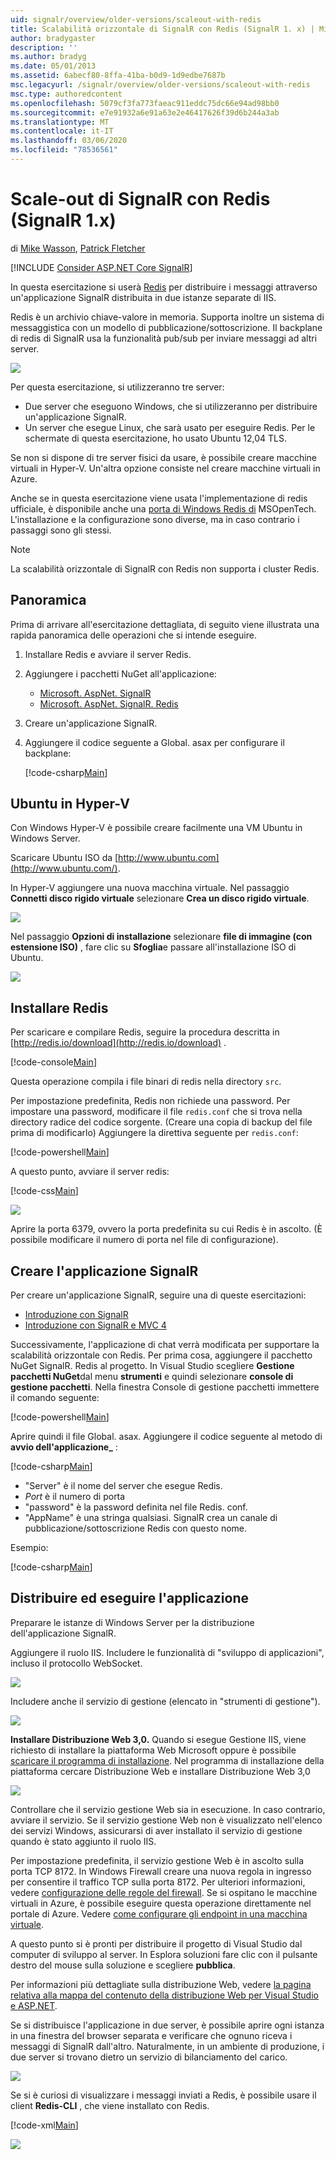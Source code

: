 ```yaml
---
uid: signalr/overview/older-versions/scaleout-with-redis
title: Scalabilità orizzontale di SignalR con Redis (SignalR 1. x) | Microsoft Docs
author: bradygaster
description: ''
ms.author: bradyg
ms.date: 05/01/2013
ms.assetid: 6abecf80-8ffa-41ba-b0d9-1d9edbe7687b
msc.legacyurl: /signalr/overview/older-versions/scaleout-with-redis
msc.type: authoredcontent
ms.openlocfilehash: 5079cf3fa773faeac911eddc75dc66e94ad98bb0
ms.sourcegitcommit: e7e91932a6e91a63e2e46417626f39d6b244a3ab
ms.translationtype: MT
ms.contentlocale: it-IT
ms.lasthandoff: 03/06/2020
ms.locfileid: "78536561"
---
```

# <a name="signalr-scaleout-with-redis-signalr-1x"></a>Scale-out di SignalR con Redis (SignalR 1.x)

di [Mike Wasson](https://github.com/MikeWasson), [Patrick Fletcher](https://github.com/pfletcher)

[!INCLUDE [Consider ASP.NET Core SignalR](~/includes/signalr/signalr-version-disambiguation.md)]

In questa esercitazione si userà [Redis](http://redis.io/) per distribuire i messaggi attraverso un'applicazione SignalR distribuita in due istanze separate di IIS.

Redis è un archivio chiave-valore in memoria. Supporta inoltre un sistema di messaggistica con un modello di pubblicazione/sottoscrizione. Il backplane di redis di SignalR usa la funzionalità pub/sub per inviare messaggi ad altri server.

![](scaleout-with-redis/_static/image1.png)

Per questa esercitazione, si utilizzeranno tre server:

- Due server che eseguono Windows, che si utilizzeranno per distribuire un'applicazione SignalR.
- Un server che esegue Linux, che sarà usato per eseguire Redis. Per le schermate di questa esercitazione, ho usato Ubuntu 12,04 TLS.

Se non si dispone di tre server fisici da usare, è possibile creare macchine virtuali in Hyper-V. Un'altra opzione consiste nel creare macchine virtuali in Azure.

Anche se in questa esercitazione viene usata l'implementazione di redis ufficiale, è disponibile anche una [porta di Windows Redis di](https://github.com/MSOpenTech/redis) MSOpenTech. L'installazione e la configurazione sono diverse, ma in caso contrario i passaggi sono gli stessi.

> [!NOTE] 
> 
> La scalabilità orizzontale di SignalR con Redis non supporta i cluster Redis.

## <a name="overview"></a>Panoramica

Prima di arrivare all'esercitazione dettagliata, di seguito viene illustrata una rapida panoramica delle operazioni che si intende eseguire.

1. Installare Redis e avviare il server Redis.
2. Aggiungere i pacchetti NuGet all'applicazione: 

    - [Microsoft. AspNet. SignalR](http://nuget.org/packages/Microsoft.AspNet.SignalR)
    - [Microsoft. AspNet. SignalR. Redis](http://nuget.org/packages/Microsoft.AspNet.SignalR.Redis)
3. Creare un'applicazione SignalR.
4. Aggiungere il codice seguente a Global. asax per configurare il backplane: 

    [!code-csharp[Main](scaleout-with-redis/samples/sample1.cs)]

## <a name="ubuntu-on-hyper-v"></a>Ubuntu in Hyper-V

Con Windows Hyper-V è possibile creare facilmente una VM Ubuntu in Windows Server.

Scaricare Ubuntu ISO da [http://www.ubuntu.com](http://www.ubuntu.com/).

In Hyper-V aggiungere una nuova macchina virtuale. Nel passaggio **Connetti disco rigido virtuale** selezionare **Crea un disco rigido virtuale**.

![](scaleout-with-redis/_static/image2.png)

Nel passaggio **Opzioni di installazione** selezionare **file di immagine (con estensione ISO)** , fare clic su **Sfoglia**e passare all'installazione ISO di Ubuntu.

![](scaleout-with-redis/_static/image3.png)

## <a name="install-redis"></a>Installare Redis

Per scaricare e compilare Redis, seguire la procedura descritta in [http://redis.io/download](http://redis.io/download) .

[!code-console[Main](scaleout-with-redis/samples/sample2.cmd)]

Questa operazione compila i file binari di redis nella directory `src`.

Per impostazione predefinita, Redis non richiede una password. Per impostare una password, modificare il file `redis.conf` che si trova nella directory radice del codice sorgente. (Creare una copia di backup del file prima di modificarlo) Aggiungere la direttiva seguente per `redis.conf`:

[!code-powershell[Main](scaleout-with-redis/samples/sample3.ps1)]

A questo punto, avviare il server redis:

[!code-css[Main](scaleout-with-redis/samples/sample4.css)]

![](scaleout-with-redis/_static/image4.png)

Aprire la porta 6379, ovvero la porta predefinita su cui Redis è in ascolto. (È possibile modificare il numero di porta nel file di configurazione).

## <a name="create-the-signalr-application"></a>Creare l'applicazione SignalR

Per creare un'applicazione SignalR, seguire una di queste esercitazioni:

- [Introduzione con SignalR](../getting-started/tutorial-getting-started-with-signalr.md)
- [Introduzione con SignalR e MVC 4](tutorial-getting-started-with-signalr-and-mvc-4.md)

Successivamente, l'applicazione di chat verrà modificata per supportare la scalabilità orizzontale con Redis. Per prima cosa, aggiungere il pacchetto NuGet SignalR. Redis al progetto. In Visual Studio scegliere **Gestione pacchetti NuGet**dal menu **strumenti** e quindi selezionare **console di gestione pacchetti**. Nella finestra Console di gestione pacchetti immettere il comando seguente:

[!code-powershell[Main](scaleout-with-redis/samples/sample5.ps1)]

Aprire quindi il file Global. asax. Aggiungere il codice seguente al metodo di **avvio dell'applicazione\_** :

[!code-csharp[Main](scaleout-with-redis/samples/sample6.cs)]

- "Server" è il nome del server che esegue Redis.
- *Port* è il numero di porta
- "password" è la password definita nel file Redis. conf.
- "AppName" è una stringa qualsiasi. SignalR crea un canale di pubblicazione/sottoscrizione Redis con questo nome.

Esempio:

[!code-csharp[Main](scaleout-with-redis/samples/sample7.cs)]

## <a name="deploy-and-run-the-application"></a>Distribuire ed eseguire l'applicazione

Preparare le istanze di Windows Server per la distribuzione dell'applicazione SignalR.

Aggiungere il ruolo IIS. Includere le funzionalità di "sviluppo di applicazioni", incluso il protocollo WebSocket.

![](scaleout-with-redis/_static/image5.png)

Includere anche il servizio di gestione (elencato in "strumenti di gestione").

![](scaleout-with-redis/_static/image6.png)

**Installare Distribuzione Web 3,0.** Quando si esegue Gestione IIS, viene richiesto di installare la piattaforma Web Microsoft oppure è possibile [scaricare il programma di installazione](https://go.microsoft.com/fwlink/?LinkId=255386). Nel programma di installazione della piattaforma cercare Distribuzione Web e installare Distribuzione Web 3,0

![](scaleout-with-redis/_static/image7.png)

Controllare che il servizio gestione Web sia in esecuzione. In caso contrario, avviare il servizio. Se il servizio gestione Web non è visualizzato nell'elenco dei servizi Windows, assicurarsi di aver installato il servizio di gestione quando è stato aggiunto il ruolo IIS.

Per impostazione predefinita, il servizio gestione Web è in ascolto sulla porta TCP 8172. In Windows Firewall creare una nuova regola in ingresso per consentire il traffico TCP sulla porta 8172. Per ulteriori informazioni, vedere [configurazione delle regole del firewall](https://technet.microsoft.com/library/dd448559(WS.10).aspx). Se si ospitano le macchine virtuali in Azure, è possibile eseguire questa operazione direttamente nel portale di Azure. Vedere [come configurare gli endpoint in una macchina virtuale](https://azure.microsoft.com/documentation/articles/virtual-machines-set-up-endpoints/).

A questo punto si è pronti per distribuire il progetto di Visual Studio dal computer di sviluppo al server. In Esplora soluzioni fare clic con il pulsante destro del mouse sulla soluzione e scegliere **pubblica**.

Per informazioni più dettagliate sulla distribuzione Web, vedere [la pagina relativa alla mappa del contenuto della distribuzione Web per Visual Studio e ASP.NET](../../../whitepapers/aspnet-web-deployment-content-map.md).

Se si distribuisce l'applicazione in due server, è possibile aprire ogni istanza in una finestra del browser separata e verificare che ognuno riceva i messaggi di SignalR dall'altro. Naturalmente, in un ambiente di produzione, i due server si trovano dietro un servizio di bilanciamento del carico.

![](scaleout-with-redis/_static/image8.png)

Se si è curiosi di visualizzare i messaggi inviati a Redis, è possibile usare il client **Redis-CLI** , che viene installato con Redis.

[!code-xml[Main](scaleout-with-redis/samples/sample8.xml)]

![](scaleout-with-redis/_static/image9.png)
